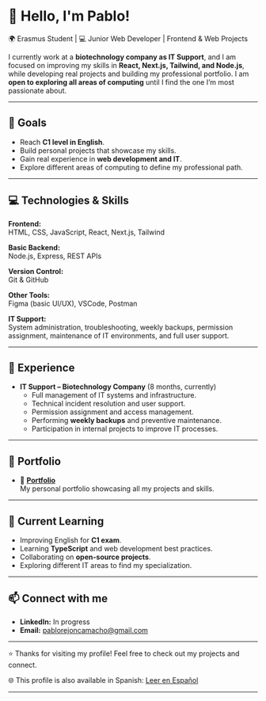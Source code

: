 # 👋 Hello, I'm Pablo!

🌍 Erasmus Student | 💻 Junior Web Developer | Frontend & Web Projects  

I currently work at a **biotechnology company as IT Support**, and I am focused on improving my skills in **React, Next.js, Tailwind, and Node.js**, while developing real projects and building my professional portfolio. I am **open to exploring all areas of computing** until I find the one I’m most passionate about.

---

## 🚀 Goals

- Reach **C1 level in English**.  
- Build personal projects that showcase my skills.  
- Gain real experience in **web development and IT**.  
- Explore different areas of computing to define my professional path.

---

## 💻 Technologies & Skills

**Frontend:**  
HTML, CSS, JavaScript, React, Next.js, Tailwind  

**Basic Backend:**  
Node.js, Express, REST APIs  

**Version Control:**  
Git & GitHub  

**Other Tools:**  
Figma (basic UI/UX), VSCode, Postman  

**IT Support:**  
System administration, troubleshooting, weekly backups, permission assignment, maintenance of IT environments, and full user support.

---

## 💼 Experience

- **IT Support – Biotechnology Company** (8 months, currently)  
  - Full management of IT systems and infrastructure.  
  - Technical incident resolution and user support.  
  - Permission assignment and access management.  
  - Performing **weekly backups** and preventive maintenance.  
  - Participation in internal projects to improve IT processes.  

---

## 📂 Portfolio

- 🔹 **[Portfolio](https://pol3105.github.io/)**  
  My personal portfolio showcasing all my projects and skills.

---

## 🌱 Current Learning

- Improving English for **C1 exam**.  
- Learning **TypeScript** and web development best practices.  
- Collaborating on **open-source projects**.  
- Exploring different IT areas to find my specialization.

---

## 📫 Connect with me

- **LinkedIn:** In progress  
- **Email:** pablorejoncamacho@gmail.com  

---

⭐ Thanks for visiting my profile! Feel free to check out my projects and connect.


🌐 This profile is also available in Spanish: [Leer en Español](README_ES.md)

---


